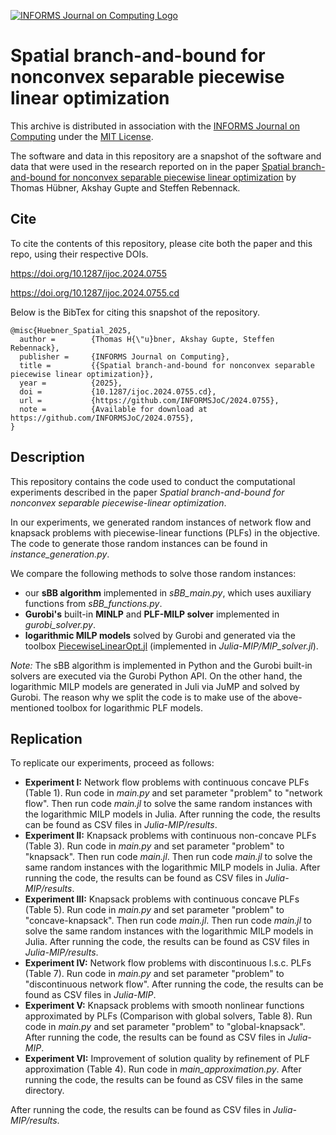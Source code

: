 [![INFORMS Journal on Computing Logo](https://INFORMSJoC.github.io/logos/INFORMS_Journal_on_Computing_Header.jpg)](https://pubsonline.informs.org/journal/ijoc)

# Spatial branch-and-bound for nonconvex separable piecewise linear optimization

This archive is distributed in association with the [INFORMS Journal on
Computing](https://pubsonline.informs.org/journal/ijoc) under the [MIT License](LICENSE).

The software and data in this repository are a snapshot of the software and data
that were used in the research reported on in the paper 
[Spatial branch-and-bound for nonconvex separable piecewise linear optimization](https://doi.org/10.1287/ijoc.2024.0755) by Thomas Hübner, Akshay Gupte and Steffen Rebennack. 


## Cite

To cite the contents of this repository, please cite both the paper and this repo, using their respective DOIs.

https://doi.org/10.1287/ijoc.2024.0755

https://doi.org/10.1287/ijoc.2024.0755.cd

Below is the BibTex for citing this snapshot of the repository.

```
@misc{Huebner_Spatial_2025,
  author =        {Thomas H{\"u}bner, Akshay Gupte, Steffen Rebennack},
  publisher =     {INFORMS Journal on Computing},
  title =         {{Spatial branch-and-bound for nonconvex separable piecewise linear optimization}},
  year =          {2025},
  doi =           {10.1287/ijoc.2024.0755.cd},
  url =           {https://github.com/INFORMSJoC/2024.0755},
  note =          {Available for download at https://github.com/INFORMSJoC/2024.0755},
}  
```

## Description

This repository contains the code used to conduct the computational experiments described in the paper *Spatial branch-and-bound for nonconvex separable piecewise-linear optimization*.

In our experiments, we generated random instances of network flow and knapsack problems with piecewise-linear functions (PLFs) in the objective. The code to generate those random instances can be found in *instance_generation.py*. 

We compare the following methods to solve those random instances:
 - our **sBB algorithm** implemented in *sBB_main.py*, which uses auxiliary functions from *sBB_functions.py*.
 - **Gurobi's** built-in **MINLP** and **PLF-MILP solver** implemented in *gurobi_solver.py*.
 - **logarithmic MILP models** solved by Gurobi and generated via the toolbox [PiecewiseLinearOpt.jl](https://github.com/jump-dev/PiecewiseLinearOpt.jl) (implemented in *Julia-MIP/MIP_solver.jl*).

*Note:* The sBB algorithm is implemented in Python and the Gurobi built-in solvers are executed via the Gurobi Python API. On the other hand, the logarithmic MILP models are generated in Juli via JuMP and solved by Gurobi. The reason why we split the code is to make use of the above-mentioned toolbox for logarithmic PLF models.

## Replication

To replicate our experiments, proceed as follows:
- **Experiment I:** Network flow problems with continuous concave PLFs (Table 1). Run code in *main.py* and set parameter "problem" to "network flow". Then run code *main.jl* to solve the same random instances with the logarithmic MILP models in Julia. After running the code, the results can be found as CSV files in *Julia-MIP/results*. 
- **Experiment II:** Knapsack problems with continuous non-concave PLFs (Table 3).  Run code in *main.py* and set parameter "problem" to "knapsack". Then run code *main.jl*. Then run code *main.jl* to solve the same random instances with the logarithmic MILP models in Julia. After running the code, the results can be found as CSV files in *Julia-MIP/results*. 
- **Experiment III:** Knapsack problems with continuous concave PLFs (Table 5). Run code in *main.py* and set parameter "problem" to "concave-knapsack". Then run code *main.jl*. Then run code *main.jl* to solve the same random instances with the logarithmic MILP models in Julia. After running the code, the results can be found as CSV files in *Julia-MIP/results*. 
- **Experiment IV:** Network flow problems with discontinuous l.s.c. PLFs (Table 7). Run code in *main.py* and set parameter "problem" to "discontinuous network flow". After running the code, the results can be found as CSV files in *Julia-MIP*. 
- **Experiment V:** Knapsack problems with smooth nonlinear functions approximated by PLFs (Comparison with global solvers, Table 8). Run code in *main.py* and set parameter "problem" to "global-knapsack". After running the code, the results can be found as CSV files in *Julia-MIP*. 
- **Experiment VI:** Improvement of solution quality by refinement of PLF approximation (Table 4). Run code in *main_approximation.py*. After running the code, the results can be found as CSV files in the same directory. 

After running the code, the results can be found as CSV files in *Julia-MIP/results*. 




